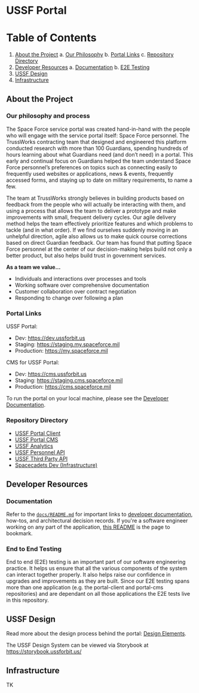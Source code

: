 # USSF Portal

# Table of Contents

1. [About the Project](#about-the-project)
    a. [Our Philosophy](#our-philosophy-and-process)
    b. [Portal Links](#portal-links)
    c. [Repository Directory](#repository-directory)
2. [Developer Resources](#developer-resources)
    a. [Documentation](#documentation)
    b. [E2E Testing](#end-to-end-testing)
3. [USSF Design](#ussf-design)
4. [Infrastructure](#infrastructure)

## About the Project

### Our philosophy and process

The Space Force service portal was created hand-in-hand with the people who will engage with the service portal itself: Space Force personnel. The TrussWorks contracting team that designed and engineered this platform conducted research with more than 100 Guardians, spending hundreds of hours learning about what Guardians need (and don’t need) in a portal. This early and continual focus on Guardians helped the team understand Space Force personnel’s preferences on topics such as connecting easily to frequently used websites or applications, news & events, frequently accessed forms, and staying up to date on military requirements, to name a few.

The team at TrussWorks strongly believes in building products based on feedback from the people who will actually be interacting with them, and using a process that allows the team to deliver a prototype and make improvements with small, frequent delivery cycles. Our agile delivery method helps the team effectively prioritize features and which problems to tackle (and in what order). If we find ourselves suddenly moving in an unhelpful direction, agile also allows us to make quick course corrections based on direct Guardian feedback. Our team has found that putting Space Force personnel at the center of our decision-making helps build not only a better product, but also helps build trust in government services.

**As a team we value…**

- Individuals and interactions over processes and tools
- Working software over comprehensive documentation
- Customer collaboration over contract negotiation
- Responding to change over following a plan

### Portal Links

USSF Portal:
* Dev: https://dev.ussforbit.us
* Staging: https://staging.my.spaceforce.mil
* Production: https://my.spaceforce.mil

CMS for USSF Portal:
* Dev: https://cms.ussforbit.us
* Staging: https://staging.cms.spaceforce.mil
* Production: https://cms.spaceforce.mil

To run the portal on your local machine, please see the [Developer Documentation](https://github.com/USSF-ORBIT/ussf-portal/blob/bddc7caa5f2d272d6ade5db9098705ba70a59a7e/docs/development.md).

### Repository Directory
- [USSF Portal Client](https://github.com/USSF-ORBIT/ussf-portal-client)
- [USSF Portal CMS](https://github.com/USSF-ORBIT/ussf-portal-cms)
- [USSF Analytics](https://github.com/USSF-ORBIT/analytics)
- [USSF Personnel API](https://github.com/USSF-ORBIT/ussf-personnel-api)
- [USSF Third Party API](https://github.com/USSF-ORBIT/ussf-portal/tree/main/test-jwt-service)
- [Spacecadets Dev (Infrastructure)](https://github.com/USSF-ORBIT/spacecadets-dev)

## Developer Resources

### Documentation
Refer to the [`docs/README.md`](https://github.com/USSF-ORBIT/ussf-portal/blob/bddc7caa5f2d272d6ade5db9098705ba70a59a7e/docs/README.md) for important links to [developer documentation](https://github.com/USSF-ORBIT/ussf-portal/blob/main/docs/development.md), how-tos, and architectural decision records. If you're a software engineer working on any part of the application, [this README](https://github.com/USSF-ORBIT/ussf-portal/blob/bddc7caa5f2d272d6ade5db9098705ba70a59a7e/docs/README.md) is the page to bookmark.

### End to End Testing

End to end (E2E) testing is an important part of our software engineering practice. It helps us ensure that all the various components of the system can interact together properly. It also helps raise our confidence in upgrades and improvements as they are built. Since our E2E testing spans more than one application (e.g. the portal-client and portal-cms repositories) and are dependant on all those applications the E2E tests live in this repository.

## USSF Design

Read more about the design process behind the portal: [Design Elements](https://github.com/USSF-ORBIT/ussf-portal/blob/bddc7caa5f2d272d6ade5db9098705ba70a59a7e/design-elements.md).

The USSF Design System can be viewed via Storybook at https://storybook.ussforbit.us/

## Infrastructure
TK